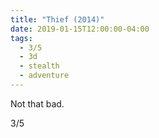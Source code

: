 ```yaml
---
title: "Thief (2014)"
date: 2019-01-15T12:00:00-04:00
tags:
  - 3/5
  - 3d
  - stealth
  - adventure
---
```


Not that bad.

3/5
